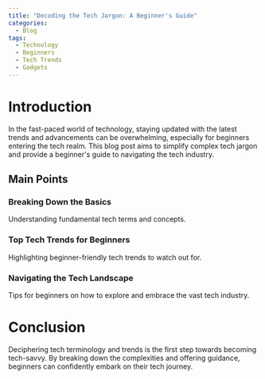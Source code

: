 ```yaml
---
title: "Decoding the Tech Jargon: A Beginner's Guide"
categories:
  - Blog
tags:
  - Technology
  - Beginners
  - Tech Trends
  - Gadgets
---
```


# Introduction
In the fast-paced world of technology, staying updated with the latest trends and advancements can be overwhelming, especially for beginners entering the tech realm. This blog post aims to simplify complex tech jargon and provide a beginner's guide to navigating the tech industry.

## Main Points
### Breaking Down the Basics
Understanding fundamental tech terms and concepts.

### Top Tech Trends for Beginners
Highlighting beginner-friendly tech trends to watch out for.

### Navigating the Tech Landscape
Tips for beginners on how to explore and embrace the vast tech industry.

# Conclusion
Deciphering tech terminology and trends is the first step towards becoming tech-savvy. By breaking down the complexities and offering guidance, beginners can confidently embark on their tech journey.